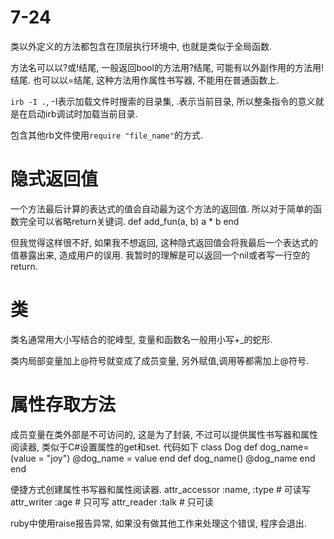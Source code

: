 # 7-24

类以外定义的方法都包含在顶层执行环境中, 也就是类似于全局函数.

方法名可以以?或!结尾, 一般返回bool的方法用?结尾, 可能有以外副作用的方法用!结尾.
也可以以=结尾, 这种方法用作属性书写器, 不能用在普通函数上.

`irb -I .`, -I表示加载文件时搜索的目录集, .表示当前目录, 所以整条指令的意义就是在启动irb调试时加载当前目录.

包含其他rb文件使用`require "file_name"`的方式.

# 隐式返回值

一个方法最后计算的表达式的值会自动最为这个方法的返回值. 所以对于简单的函数完全可以省略return关键词.
    def add_fun(a, b)
        a * b
    end

但我觉得这样很不好, 如果我不想返回, 这种隐式返回值会将我最后一个表达式的值暴露出来, 造成用户的误用. 我暂时的理解是可以返回一个nil或者写一行空的return.

# 类

类名通常用大小写结合的驼峰型, 变量和函数名一般用小写+_的蛇形.

类内局部变量加上@符号就变成了成员变量, 另外赋值,调用等都需加上@符号.

# 属性存取方法

成员变量在类外部是不可访问的, 这是为了封装, 不过可以提供属性书写器和属性阅读器, 类似于C#设置属性的get和set. 代码如下
    class Dog
        def dog_name=(value = "joy")
            @dog_name = value
        end
        def dog_name()
            @dog_name
        end
    end

便捷方式创建属性书写器和属性阅读器.
    attr_accessor :name, :type     # 可读写
    attr_writer :age        # 只可写
    attr_reader :talk       # 只可读

ruby中使用raise报告异常, 如果没有做其他工作来处理这个错误, 程序会退出.

